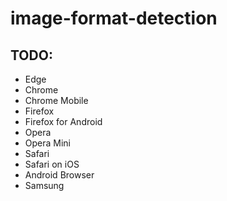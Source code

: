 # image-format-detection

## TODO: 
- Edge
- Chrome
- Chrome Mobile
- Firefox
- Firefox for Android
- Opera
- Opera Mini
- Safari
- Safari on iOS
- Android Browser
- Samsung
